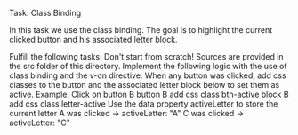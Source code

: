 Task: Class Binding

In this task we use the class binding. The goal is to highlight the current clicked button and his associated letter block.

Fulfill the following tasks:
Don't start from scratch! Sources are provided in the src folder of this directory.
Implement the following logic with the use of class binding and the v-on directive.
When any button was clicked, add css classes to the button and the associated letter block below to set them as active.
Example: Click on button B
button B add css class btn-active
block B add css class letter-active
Use the data property activeLetter to store the current letter
A was clicked -> activeLetter: "A"
C was clicked -> activeLetter: "C"
